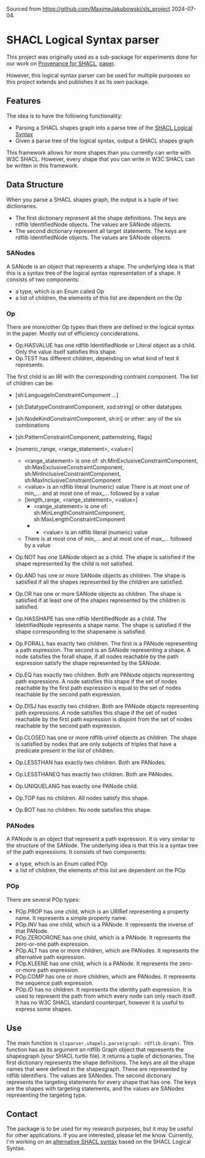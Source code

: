 Sourced from https://github.com/MaximeJakubowski/sls_project 2024-07-04.

# SHACL Logical Syntax parser

This project was originally used as a sub-package for experiments done for our work on [Provenance for SHACL](https://github.com/Shape-Fragments), [paper](https://openproceedings.org/2023/conf/edbt/paper-3.pdf).

However, this logical syntax parser can be used for multiple purposes so this project extends and publishes it as its own package.

## Features

The idea is to have the following functionality:
- Parsing a SHACL shapes graph into a parse tree of the [SHACL Logical Syntax](https://www.mjakubowski.info/files/shacl.pdf)
- Given a parse tree of the logical syntax, output a SHACL shapes graph

This framework allows for more shapes than you currently can write with W3C SHACL. However, every shape that you can write in W3C SHACL can be written in this framework. 

## Data Structure

When you parse a SHACL shapes graph, the output is a tuple of two dictionaries.
- The first dictionary represent all the shape definitions. The keys are rdflib IdentifiedNode objects. The values are SANode objects.
- The second dictionary represent all target statements. The keys are rdflib IdentifiedNode objects. The values are SANode objects.

### SANodes
A SANode is an object that represents a shape. The underlying idea is that this is a syntax tree of the logical syntax representation of a shape. It consists of two components:
- a type, which is an Enum called Op
- a list of children, the elements of this list are dependent on the Op

### Op
There are more/other Op types than there are defined in the logical syntax in the paper. Mostly out of efficiency conciderations.

- Op.HASVALUE has one rdflib IdentifiedNode or Literal object as a child. Only the value itself satisfies this shape.
- Op.TEST has different children, depending on what kind of test it represents.

The first child is an IRI with the corresponding contraint component. The list of children can be:

- [sh:LanguageInConstraintComponent ...]
- [sh:DatatypeConstraintComponent, xsd:string] or other datatypes
- [sh:NodeKindConstraintComponent, sh:iri] or other: any of the six combinations
- [sh:PatternConstraintComponent, patternstring, flags]
- [numeric_range, <range_statement>, \<value>]
    - <range_statement> is one of: sh:MinExclusiveConstraintComponent, sh:MaxExclusiveConstraintComponent, sh:MinInclusiveConstraintComponent, sh:MaxInclusiveConstraintComponent
    - \<value> is an rdflib literal (numeric) value There is at most one of min_... and at most one of max_... followed by a value
    - [length_range, <range_statement>, \<value>]
        - <range_statement> is one of: sh:MinLengthConstraintComponent, sh:MaxLengthConstraintComponent
        - - \<value> is an rdflib literal (numeric) value
    - There is at most one of min_... and at most one of max_... followed by a value

- Op.NOT has one SANode object as a child. The shape is satisfied if the shape represented by the child is not satisfied.
- Op.AND has one or more SANode objects as children. The shape is satisfied if all the shapes represented by the children are satisfied.
- Op.OR has one or more SANode objects as children. The shape is satisfied if at least one of the shapes represented by the children is satisfied. 
- Op.HASSHAPE has one rdflib IdentifiedNode as a child. The IdebtifiedNode represents a shape name. The shape is satisfied if the shape corresponding to the shapename is satisfied.
- Op.FORALL has exactly two children. The first is a PANode representing a path expression. The second is an SANode representing a shape. A node satisfies the forall shape, if all nodes reachable by the path expression satisfy the shape represented by the SANode.
- Op.EQ has exactly two children. Both are PANode objects representing path expressions. A node satisfies this shape if the set of nodes reachable by the first path expression is equal to the set of nodes reachable by the second path expression.
- Op.DISJ has exactly two children. Both are PANode objects representing path expressions. A node satisfies this shape if the set of nodes reachable by the first path expression is disjoint from the set of nodes reachable by the second path expression.
- Op.CLOSED has one or more rdflib uriref objects as children. The shape is satisfied by nodes that are only subjects of triples that have a predicate present in the list of children.
- Op.LESSTHAN has exactly two children. Both are PANodes.
- Op.LESSTHANEQ has exactly two children. Both are PANodes.
- Op.UNIQUELANG has exactly one PANode child.
- Op.TOP has no children. All nodes satisfy this shape.
- Op.BOT has no children. No node satisfies this shape.

### PANodes
A PANode is an object that represent a path expression. It is very similar to the structure of the SANode. The underlying idea is that this is a syntax tree of the path expressions. It consists of two components:
- a type, which is an Enum called POp
- a list of children, the elements of this list are dependent on the POp

### POp
There are several POp types:
- POp.PROP has one child, which is an URIRef representing a property name. It represents a simple property name.
- POp.INV has one child, which is a PANode. It represents the inverse of that PANode.
- POp.ZEROORONE has one child, which is a PANode. It represents the zero-or-one path expression.
- POp.ALT has one or more children, which are PANodes. It represents the alternative path expression.
- POp.KLEENE has one child, which is a PANode. It represents the zero-or-more path expression.
- POp.COMP has one or more children, which are PANodes. It represents the sequence path expression.
- POp.ID has no children. It represents the identity path expression. It is used to represent the path from which every node can only reach itself. It has no W3C SHACL standard counterpart, however it is useful to express some shapes.

## Use

The main function is `slsparser.shapels.parse(graph: rdflib.Graph)`. This function has as its argument an rdflib Graph object that represents the shapesgraph (your SHACL turtle file). It returns a tuple of dictionaries. The first dictionary represents the shape definitions. The keys are all the shape names that were defined in the shapesgraph. These are represented by rdflib Identifiers. The values are SANodes. The second dictionary represents the targeting statements for every shape that has one. The keys are the shapes with targeting statements, and the values are SANodes representing the targeting type.

## Contact
The package is to be used for my research purposes, but it may be useful for other applications. If you are interested, please let me know. Currently, I'm working on an [alternative SHACL syntax](https://github.com/MaximeJakubowski/shacl_esyntax) based on the SHACL Logical Syntax.